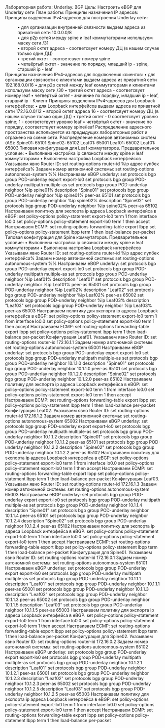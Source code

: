 Лабораторная работа: Underlay. BGP
Цель:
Настроить еBGP для Underlay сети
План работы:
Принципы назначения IP адресов:
Принципы выделения IPv4-адресов для построения Underlay сети:
<dd>• для организации внутренней связности выдаем адреса из приватной сети 10.0.0.0/8</dd>
<dd>• для p2p сетей между spine и leaf коммутаторами используем маску сети /31</dd>
<dd>• второй октет адреса - соответсвует номеру ДЦ (в нашем случае только один ДЦ)</dd>
<dd>• третий октет - соответсвует номеру spine</dd>
<dd>• четвёртый октет - значение по порядку, младший ip - spine, старший ip - leaf</dd>
Принципы назначения IPv4-адресов для подключения клиентов:
• для организации связности с клиентами выдаем адреса из приватной
сети 192.168.0.0/16
• для p2p сетей между leaf коммутаторами и клиентами используем маску сети /30
• третий октет адреса - соответсвует номеру leaf
• четвёртый октет - значение по порядку, младший ip - leaf, старший ip - Клиент
Принципы выделения IPv4-адресов для Loopback интерфейсов:
• для Loopback интерфейсов выдаем адреса из приватной сети 172.16.0.0/12
• второй октет адреса 16 - соответсвует номеру ДЦ (в нашем случае только один ДЦ)
• третий октет - 0 соответсвует уровню spine; 1 - соответствует уровню leaf
• четвёртый октет - значение по порядку, соответствует номеру spine/leaf
Распределение адресного пространства используется из предыдущих лабораторных работ
и отражено на схеме сети.
Распределение номеров автономных систем (AS):
Spine01: 65101
Spine02: 65102
Leaf01: 65001
Leaf01: 65002
Leaf01: 65003
Типовая конфигурация для Leaf коммутаторов.
Предварительное условие:
• Выполнена настройка ip связности между spine и leaf коммутаторами
• Выполнена настройка Loopback интерфейсов
Указываем явно Router ID:
set routing-options router-id %ip адрес лупбек интерфейса%
Задаем номер автономной системы:
set routing-options autonomous-system %%
Настраиваем eBGP underlay:
set protocols bgp group POD-underlay export export-lo0
set protocols bgp group POD-underlay multipath multiple-as
set protocols bgp group POD-underlay neighbor %ip spine01% description "Spine01"
set protocols bgp group POD-underlay neighbor %ip spine01% peer-as 65101
set protocols bgp group POD-underlay neighbor %ip spine02% description "Spine02"
set protocols bgp group POD-underlay neighbor %ip spine02% peer-as 65102
Настраиваем политику для экспорта ip адреса Loopback интерфейса в eBGP:
set policy-options policy-statement export-lo0 term 1 from interface lo0.0
set policy-options policy-statement export-lo0 term 1 then accept
Настраиваем ECMP:
set routing-options forwarding-table export lbpp
set policy-options policy-statement lbpp term 1 then load-balance per-packet
Типовая конфигурация для Spine коммутаторов.
Предварительное условие:
• Выполнена настройка ip связности между spine и leaf коммутаторами
• Выполнена настройка Loopback интерфейсов
Указываем явно Router ID:
set routing-options router-id %ip адрес лупбек интерфейса%
Задаем номер автономной системы:
set routing-options autonomous-system %%
Настраиваем eBGP underlay:
set protocols bgp group POD-underlay export export-lo0
set protocols bgp group POD-underlay multipath multiple-as
set protocols bgp group POD-underlay neighbor %ip Leaf01% description "Leaf01"
set protocols bgp group POD-underlay neighbor %ip Leaf01% peer-as 65001
set protocols bgp group POD-underlay neighbor %ip Leaf02% description "Leaf02"
set protocols bgp group POD-underlay neighbor %ip Leaf02% peer-as 65002
set protocols bgp group POD-underlay neighbor %ip Leaf03% description "Leaf03"
set protocols bgp group POD-underlay neighbor %ip Leaf03% peer-as 65003
Настраиваем политику для экспорта ip адреса Loopback интерфейса в eBGP:
set policy-options policy-statement export-lo0 term 1 from interface lo0.0
set policy-options policy-statement export-lo0 term 1 then accept
Настраиваем ECMP:
set routing-options forwarding-table export lbpp
set policy-options policy-statement lbpp term 1 then load-balance per-packet
Конфигурация Leaf01.
Указываем явно Router ID:
set routing-options router-id 172.16.1.1
Задаем номер автономной системы:
set routing-options autonomous-system 65001
Настраиваем eBGP underlay:
set protocols bgp group POD-underlay export export-lo0
set protocols bgp group POD-underlay multipath multiple-as
set protocols bgp group POD-underlay neighbor 10.1.1.0 description "Spine01"
set protocols bgp group POD-underlay neighbor 10.1.1.0 peer-as 65101
set protocols bgp group POD-underlay neighbor 10.1.2.0 description "Spine02"
set protocols bgp group POD-underlay neighbor 10.1.2.0 peer-as 65102
Настраиваем политику для экспорта ip адреса Loopback интерфейса в eBGP:
set policy-options policy-statement export-lo0 term 1 from interface lo0.0
set policy-options policy-statement export-lo0 term 1 then accept
Настраиваем ECMP:
set routing-options forwarding-table export lbpp
set policy-options policy-statement lbpp term 1 then load-balance per-packet
Конфигурация Leaf02.
Указываем явно Router ID:
set routing-options router-id 172.16.1.2
Задаем номер автономной системы:
set routing-options autonomous-system 65002
Настраиваем eBGP underlay:
set protocols bgp group POD-underlay export export-lo0
set protocols bgp group POD-underlay multipath multiple-as
set protocols bgp group POD-underlay neighbor 10.1.1.2 description "Spine01"
set protocols bgp group POD-underlay neighbor 10.1.1.2 peer-as 65101
set protocols bgp group POD-underlay neighbor 10.1.2.2 description "Spine02"
set protocols bgp group POD-underlay neighbor 10.1.2.2 peer-as 65102
Настраиваем политику для экспорта ip адреса Loopback интерфейса в eBGP:
set policy-options policy-statement export-lo0 term 1 from interface lo0.0
set policy-options policy-statement export-lo0 term 1 then accept
Настраиваем ECMP:
set routing-options forwarding-table export lbpp
set policy-options policy-statement lbpp term 1 then load-balance per-packet
Конфигурация Leaf03.
Указываем явно Router ID:
set routing-options router-id 172.16.1.3
Задаем номер автономной системы:
set routing-options autonomous-system 65003
Настраиваем eBGP underlay:
set protocols bgp group POD-underlay export export-lo0
set protocols bgp group POD-underlay multipath multiple-as
set protocols bgp group POD-underlay neighbor 10.1.1.4 description "Spine01"
set protocols bgp group POD-underlay neighbor 10.1.1.4 peer-as 65101
set protocols bgp group POD-underlay neighbor 10.1.2.4 description "Spine02"
set protocols bgp group POD-underlay neighbor 10.1.2.4 peer-as 65102
Настраиваем политику для экспорта ip адреса Loopback интерфейса в eBGP:
set policy-options policy-statement export-lo0 term 1 from interface lo0.0
set policy-options policy-statement export-lo0 term 1 then accept
Настраиваем ECMP:
set routing-options forwarding-table export lbpp
set policy-options policy-statement lbpp term 1 then load-balance per-packet
Конфигурация для Spine01.
Указываем явно Router ID:
set routing-options router-id 172.16.0.1
Задаем номер автономной системы:
set routing-options autonomous-system 65101
Настраиваем eBGP underlay:
set protocols bgp group POD-underlay export export-lo0
set protocols bgp group POD-underlay multipath multiple-as
set protocols bgp group POD-underlay neighbor 10.1.1.1 description "Leaf01"
set protocols bgp group POD-underlay neighbor 10.1.1.1 peer-as 65001
set protocols bgp group POD-underlay neighbor 10.1.1.3 description "Leaf02"
set protocols bgp group POD-underlay neighbor 10.1.1.3 peer-as 65002
set protocols bgp group POD-underlay neighbor 10.1.1.5 description "Leaf03"
set protocols bgp group POD-underlay neighbor 10.1.1.5 peer-as 65003
Настраиваем политику для экспорта ip адреса Loopback интерфейса в eBGP:
set policy-options policy-statement export-lo0 term 1 from interface lo0.0
set policy-options policy-statement export-lo0 term 1 then accept
Настраиваем ECMP:
set routing-options forwarding-table export lbpp
set policy-options policy-statement lbpp term 1 then load-balance per-packet
Конфигурация для Spine02.
Указываем явно Router ID:
set routing-options router-id 172.16.0.2
Задаем номер автономной системы:
set routing-options autonomous-system 65102
Настраиваем eBGP underlay:
set protocols bgp group POD-underlay export export-lo0
set protocols bgp group POD-underlay multipath multiple-as
set protocols bgp group POD-underlay neighbor 10.1.2.1 description "Leaf01"
set protocols bgp group POD-underlay neighbor 10.1.2.1 peer-as 65001
set protocols bgp group POD-underlay neighbor 10.1.2.3 description "Leaf02"
set protocols bgp group POD-underlay neighbor 10.1.2.3 peer-as 65002
set protocols bgp group POD-underlay neighbor 10.1.2.5 description "Leaf03"
set protocols bgp group POD-underlay neighbor 10.1.2.5 peer-as 65003
Настраиваем политику для экспорта ip адреса Loopback интерфейса в eBGP:
set policy-options policy-statement export-lo0 term 1 from interface lo0.0
set policy-options policy-statement export-lo0 term 1 then accept
Настраиваем ECMP:
set routing-options forwarding-table export lbpp
set policy-options policy-statement lbpp term 1 then load-balance per-packet
